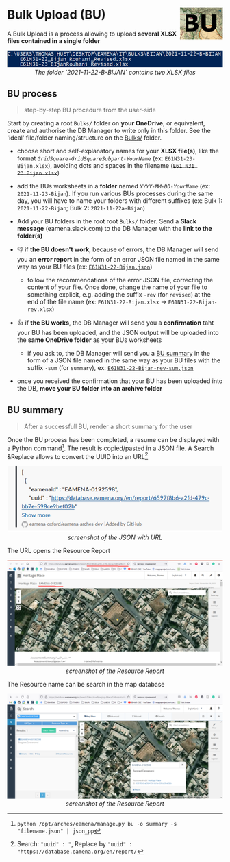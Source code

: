 # Bulk Upload (BU)  <img src="img/bu.png" width='100px' align="right"/>

A Bulk Upload is a process allowing to upload **several XLSX files contained in a single folder**

<p align="center">
  <img alt="img-name" src="img/folder-files.png" width="600">
  <br>
    <em>The folder `2021-11-22-B-BIJAN` contains two XLSX files</em>
</p>


## BU process
> step-by-step BU procedure from the user-side

Start by creating a root `Bulks/` folder on **your OneDrive**, or equivalent, create and authorise the DB Manager to write only in this folder. See the 'ideal' file/folder naming/structure on the [Bulks/](https://github.com/eamena-oxford/eamena-arches-dev/tree/main/output/bulk/Bulks) folder. 

- choose short and self-explanatory names for your **XLSX file(s)**, like the format *`GridSquare-GridSquareSubpart-YourName`* (ex: `E61N31-23-Bijan.xlsx`), avoiding dots and spaces in the filename (~~`E61 N31 23.Bijan.xlsx`~~) 

- add the BUs worksheets in a **folder** named *`YYYY-MM-DD-YourName`* (ex: `2021-11-23-Bijan`). If you run various BUs processes during the same day, you will have to name your folders with different suffixes (ex: Bulk 1: `2021-11-22-Bijan`; Bulk 2: `2021-11-22a-Bijan`)

- Add your BU folders in the root root `Bulks/` folder. Send a **Slack message** (eamena.slack.com) to the DB Manager with the **link to the folder(s)** 

- :-1: if **the BU doesn't work**, because of errors, the DB Manager will send you an **error report** in the form of an error JSON file named in the same way as your BU files (ex: [`E61N31-22-Bijan.json`](https://github.com/eamena-oxford/eamena-arches-dev/blob/main/output/bulk/Bulks/2021-11-21-Bijan/E61N31-21-Bijan.json))
  - follow the recommendations of the error JSON file, correcting the content of your file. Once done, change the name of your file to something explicit, e.g. adding the suffix `-rev` (for `revised`) at the end of the file name (ex: `E61N31-22-Bijan.xlsx` -> `E61N31-22-Bijan-rev.xlsx`)

- :+1: if **the BU works**, the DB Manager will send you a **confirmation** taht your BU has been uploaded, and the JSON output will be uploaded into the **same OneDrive folder** as your BUs worksheets 
  - if you ask to, the DB Manager will send you a [BU summary](https://github.com/eamena-oxford/eamena-arches-dev/blob/main/output/bulk/BU.md#bu-summary) in the form of a JSON file named in the same way as your BU files with the suffix `-sum` (for `summary`), ex: [`E61N31-22-Bijan-rev-sum.json`](https://github.com/eamena-oxford/eamena-arches-dev/blob/main/output/bulk/Bulks/2021-11-21-Bijan/E61N31-21-Bijan-rev-sum.json)

- once you received the confirmation that your BU has been uploaded into the DB, **move your BU folder into an archive folder** 

## BU summary
> After a successfull BU, render a short summary for the user

Once the BU process has been completed, a resume can be displayed with a Python command[^1]. The result is copied/pasted in a JSON file. A Search &Replace allows to convert the UUID into an URL[^2]


<p align="center">
  <img alt="img-name" src="img/json_summary.png" width="500">
  <br>
    <em>screenshot of the JSON with URL</em>
</p>

The URL opens the Resource Report

<p align="center">
  <img alt="img-name" src="img/json_summary_uuid.png" width="700">
  <br>
    <em>screenshot of the Resource Report</em>
</p>

The Resource name can be search in the map database

<p align="center">
  <img alt="img-name" src="img/json_summary_uuid_search.png" width="700">
  <br>
    <em>screenshot of the Resource Report</em>
</p>


[^1]: `python /opt/arches/eamena/manage.py bu -o summary -s "filename.json" | json_pp`
[^2]: Search: `"uuid" : "`, Replace by `"uuid" : "https://database.eamena.org/en/report/`
